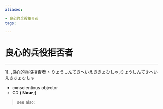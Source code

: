 ```yaml
---
aliases:
    
- 良心的兵役拒否者
tags:
    
---
```


# 良心的兵役拒否者
---
1).
,良心的兵役拒否者 > りょうしんてきへいえききょひしゃ,りょうしんてきへいえききょひしゃ

- conscientious objector
- CO
**( Noun;)**
> see also: 
            